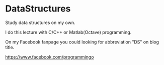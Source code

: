# DataStructures
Study data structures on my own.

I do this lecture with C/C++ or Matlab(Octave) programming.

On my Facebook fanpage you could looking for abbreviation "DS" on blog title. 

https://www.facebook.com/programmingo
